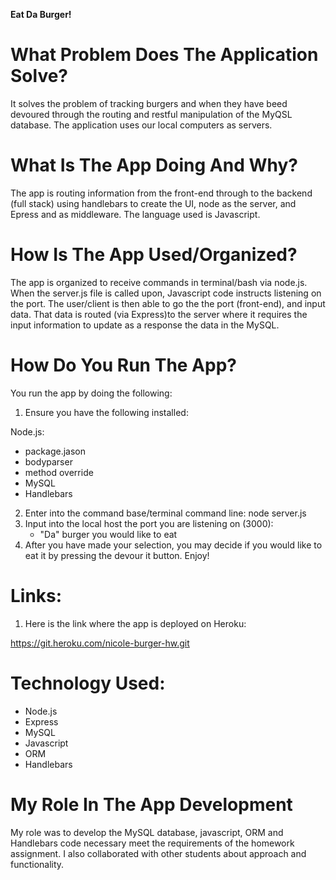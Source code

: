  **Eat Da Burger!**

# **__What Problem Does The Application Solve?__**  
It solves the problem of tracking burgers and when they have beed devoured through the routing and restful manipulation of the MyQSL database. The application uses
 our local computers as servers. 

# **__What Is The App Doing And Why?__** 
The app is routing information from the front-end through to the backend (full stack) using handlebars to create the UI, node as the server, and Epress and as middleware. The language used is Javascript.

# **__How Is The App Used/Organized?__** 
 The app is organized to receive commands in terminal/bash via node.js. When the server.js file is called upon, Javascript code instructs listening on the port. The user/client is then able to go the the port (front-end), and input data. That data is routed (via Express)to the server where it requires the input information to update as a response the data in the MySQL.

# **__How Do You Run The App?__** 
You run the app by doing the following:

1. Ensure you have the following installed:

Node.js:
* package.jason 
* bodyparser
* method override
* MySQL
* Handlebars

2. Enter into the command base/terminal command line:
 node server.js
3. Input into the local host the port you are listening on (3000):
    * "Da" burger you would like to eat
4. After you have made your selection, you may decide if you would like to eat it by pressing the devour it button. Enjoy!



        
# **__Links:__** 
1. Here is the link where the app is deployed on Heroku:

https://git.heroku.com/nicole-burger-hw.git

 

# **__Technology Used:__**
* Node.js
* Express
* MySQL
* Javascript
* ORM
* Handlebars

# **__My Role In The App Development__**
 My role was to develop the MySQL database, javascript, ORM and Handlebars code necessary meet the requirements of the homework assignment. I also collaborated with other students about approach and functionality.
    